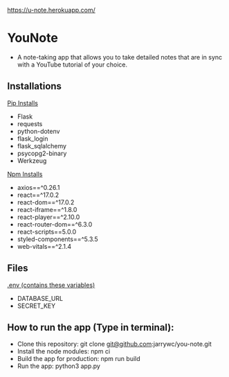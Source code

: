 https://u-note.herokuapp.com/
# YouNote
* A note-taking app that allows you to take detailed notes that are in sync with a YouTube tutorial of your choice.

## Installations

<ins>Pip Installs</ins>
* Flask
* requests
* python-dotenv
* flask_login
* flask_sqlalchemy
* psycopg2-binary
* Werkzeug

<ins>Npm Installs</ins>
* axios==^0.26.1
* react==^17.0.2
* react-dom==^17.0.2
* react-iframe==^1.8.0
* react-player==^2.10.0
* react-router-dom==^6.3.0
* react-scripts==5.0.0
* styled-components==^5.3.5
* web-vitals==^2.1.4 

## Files
<ins>.env (contains these variables) </ins>
* DATABASE_URL
* SECRET_KEY

## How to run the app (Type in terminal):
* Clone this repository: git clone git@github.com:jarrywc/you-note.git
* Install the node modules: npm ci
* Build the app for production: npm run build
* Run the app: python3 app.py
